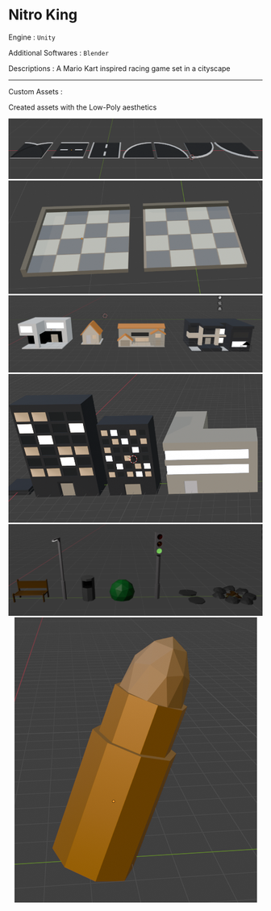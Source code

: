 # Nitro King

Engine : `Unity`

Additional Softwares : `Blender`

Descriptions : A Mario Kart inspired racing game set in a cityscape

---

Custom Assets :

Created assets with the Low-Poly aesthetics

<p align="center">
   <img src="/Images/CustomAssets_Road.png" alt="Custom Asset for Nitro King - Road" title="Nitro King Road Asset"/>
   <img src="/Images/CustomAssets_Path.png" alt="Custom Asset for Nitro King - Path" title="Nitro King Path Asset"/>
   
   <img src="/Images/CustomAssets_House.png" alt="Custom Asset for Nitro King - House" title="Nitro King House Asset"/>
   <img src="/Images/CustomAssets_Flats.png" alt="Custom Asset for Nitro King - Flats" title="Nitro King Flats Asset"/>

   <img src="/Images/CustomAssets_Decoration.png" alt="Custom Asset for Nitro King - Decoration" title="Nitro King Decoration Asset"/>
   <img src="/Images/CustomAssets_Powerup_Bullet.png" alt="Custom Asset for Nitro King - Bullet" title="Nitro King Powerup Bullet Asset"/>
</p>
